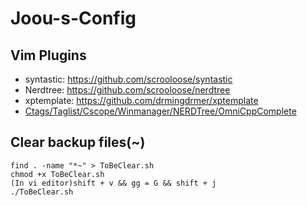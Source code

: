 # Joou-s-Config

## Vim Plugins

* syntastic: https://github.com/scrooloose/syntastic
* Nerdtree: https://github.com/scrooloose/nerdtree
* xptemplate: https://github.com/drmingdrmer/xptemplate
* [Ctags/Taglist/Cscope/Winmanager/NERDTree/OmniCppComplete](http://blog.csdn.net/bokee/article/details/6633193)

## Clear backup files(~)
`find . -name "*~" > ToBeClear.sh`    
`chmod +x ToBeClear.sh`    
`(In vi editor)shift + v && gg = G && shift + j`    
`./ToBeClear.sh`    
